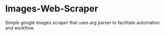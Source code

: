 # Images-Web-Scraper
Simple google images scraper that uses arg parser to facilitate automation and workflow.
